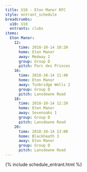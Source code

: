 ```yaml
---
title: U10 - Eton Manor RFC
style: entrant_schedule
breadcrumbs:
  u10: U10
  entrants: clubs
items:
  Eton Manor:
    12:
      time: 2018-10-14 10:20
      home: Eton Manor
      away: Medway 2
      group: Group D
      pitch: Parc des Princes
    16:
      time: 2018-10-14 11:40
      home: Eton Manor
      away: Tunbridge Wells 2
      group: Group D
      pitch: Lansdowne Road
    18:
      time: 2018-10-14 12:20
      home: Eton Manor
      away: Sevenoaks 1
      group: Group D
      pitch: Lansdowne Road
    20:
      time: 2018-10-14 13:00
      home: Blackheath 3
      away: Eton Manor
      group: Group D
      pitch: Lansdowne Road
---
```


{% include schedule_entrant.html %}
